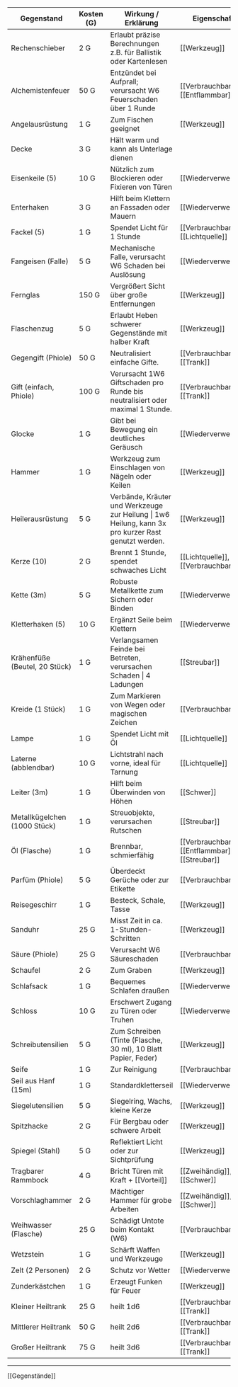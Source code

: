 

| **Gegenstand**                | **Kosten (G)** | **Wirkung / Erklärung**                                                                              | **Eigenschaften**                               |
| ----------------------------- | -------------- | ---------------------------------------------------------------------------------------------------- | ----------------------------------------------- |
| Rechenschieber                | 2 G            | Erlaubt präzise Berechnungen z.B. für Ballistik oder Kartenlesen                                     | [[Werkzeug]]                                    |
| Alchemistenfeuer              | 50 G           | Entzündet bei Aufprall; verursacht W6 Feuerschaden über 1 Runde                                      | [[Verbrauchbar]], [[Entflammbar]]               |
| Angelausrüstung               | 1 G            | Zum Fischen geeignet                                                                                 | [[Werkzeug]]                                    |
| Decke                         | 3 G            | Hält warm und kann als Unterlage dienen                                                              |                                                 |
| Eisenkeile (5)                | 10 G           | Nützlich zum Blockieren oder Fixieren von Türen                                                      | [[Wiederverwendbar]]                            |
| Enterhaken                    | 3 G            | Hilft beim Klettern an Fassaden oder Mauern                                                          | [[Wiederverwendbar]]                            |
| Fackel (5)                    | 1 G            | Spendet Licht für 1 Stunde                                                                           | [[Verbrauchbar]], [[Lichtquelle]]               |
| Fangeisen (Falle)             | 5 G            | Mechanische Falle, verursacht W6 Schaden bei Auslösung                                               | [[Wiederverwendbar]]                            |
| Fernglas                      | 150 G          | Vergrößert Sicht über große Entfernungen                                                             | [[Werkzeug]]                                    |
| Flaschenzug                   | 5 G            | Erlaubt Heben schwerer Gegenstände mit halber Kraft                                                  | [[Werkzeug]]                                    |
| Gegengift (Phiole)            | 50 G           | Neutralisiert einfache Gifte.                                                                        | [[Verbrauchbar]], [[Trank]]                     |
| Gift (einfach, Phiole)        | 100 G          | Verursacht 1W6 Giftschaden pro Runde bis neutralisiert oder maximal 1 Stunde.                        | [[Verbrauchbar]], [[Trank]]                     |
| Glocke                        | 1 G            | Gibt bei Bewegung ein deutliches Geräusch                                                            | [[Wiederverwendbar]]                            |
| Hammer                        | 1 G            | Werkzeug zum Einschlagen von Nägeln oder Keilen                                                      | [[Werkzeug]]                                    |
| Heilerausrüstung              | 5 G            | Verbände, Kräuter und Werkzeuge zur Heilung \| 1w6 Heilung, kann 3x pro kurzer Rast genutzt werden.  | [[Werkzeug]]                                    |
| Kerze (10)                    | 2 G            | Brennt 1 Stunde, spendet schwaches Licht                                                             | [[Lichtquelle]], [[Verbrauchbar]]               |
| Kette (3m)                    | 5 G            | Robuste Metallkette zum Sichern oder Binden                                                          | [[Wiederverwendbar]]                            |
| Kletterhaken (5)              | 10 G           | Ergänzt Seile beim Klettern                                                                          | [[Wiederverwendbar]]                            |
| Krähenfüße (Beutel, 20 Stück) | 1 G            | Verlangsamen Feinde bei Betreten, verursachen Schaden \| 4 Ladungen                                  | [[Streubar]]                                    |
| Kreide (1 Stück)              | 1 G            | Zum Markieren von Wegen oder magischen Zeichen                                                       | [[Verbrauchbar]]                                |
| Lampe                         | 1 G            | Spendet Licht mit Öl                                                                                 | [[Lichtquelle]]                                 |
| Laterne (abblendbar)          | 10 G           | Lichtstrahl nach vorne, ideal für Tarnung                                                            | [[Lichtquelle]]                                 |
| Leiter (3m)                   | 1 G            | Hilft beim Überwinden von Höhen                                                                      | [[Schwer]]                                      |
| Metallkügelchen (1000 Stück)  | 1 G            | Streuobjekte, verursachen Rutschen                                                                   | [[Streubar]]                                    |
| Öl (Flasche)                  | 1 G            | Brennbar, schmierfähig                                                                               | [[Verbrauchbar]], [[Entflammbar]], [[Streubar]] |
| Parfüm (Phiole)               | 5 G            | Überdeckt Gerüche oder zur Etikette                                                                  | [[Verbrauchbar]]                                |
| Reisegeschirr                 | 1 G            | Besteck, Schale, Tasse                                                                               | [[Werkzeug]]                                    |
| Sanduhr                       | 25 G           | Misst Zeit in ca. 1-Stunden-Schritten                                                                | [[Werkzeug]]                                    |
| Säure (Phiole)                | 25 G           | Verursacht W6 Säureschaden                                                                           | [[Verbrauchbar]]                                |
| Schaufel                      | 2 G            | Zum Graben                                                                                           | [[Werkzeug]]                                    |
| Schlafsack                    | 1 G            | Bequemes Schlafen draußen                                                                            | [[Wiederverwendbar]]                            |
| Schloss                       | 10 G           | Erschwert Zugang zu Türen oder Truhen                                                                | [[Wiederverwendbar]]                            |
| Schreibutensilien             | 5 G            | Zum Schreiben (Tinte (Flasche, 30 ml), 10 Blatt Papier, Feder)                                       | [[Werkzeug]]                                    |
| Seife                         | 1 G            | Zur Reinigung                                                                                        | [[Verbrauchbar]]                                |
| Seil aus Hanf (15m)           | 1 G            | Standardkletterseil                                                                                  | [[Wiederverwendbar]]                            |
| Siegelutensilien              | 5 G            | Siegelring, Wachs, kleine Kerze                                                                      | [[Werkzeug]]                                    |
| Spitzhacke                    | 2 G            | Für Bergbau oder schwere Arbeit                                                                      | [[Werkzeug]]                                    |
| Spiegel (Stahl)               | 5 G            | Reflektiert Licht oder zur Sichtprüfung                                                              | [[Werkzeug]]                                    |
| Tragbarer Rammbock            | 4 G            | Bricht Türen mit Kraft + [[Vorteil]]                                                                     | [[Zweihändig]], [[Schwer]]                      |
| Vorschlaghammer               | 2 G            | Mächtiger Hammer für grobe Arbeiten                                                                  | [[Zweihändig]], [[Schwer]]                      |
| Weihwasser (Flasche)          | 25 G           | Schädigt Untote beim Kontakt (W6)                                                                    | [[Verbrauchbar]]                                |
| Wetzstein                     | 1 G            | Schärft Waffen und Werkzeuge                                                                         | [[Werkzeug]]                                    |
| Zelt (2 Personen)             | 2 G            | Schutz vor Wetter                                                                                    | [[Wiederverwendbar]]                            |
| Zunderkästchen                | 1 G            | Erzeugt Funken für Feuer                                                                             | [[Werkzeug]]                                    |
| Kleiner Heiltrank             | 25 G           | heilt 1d6                                                                                            | [[Verbrauchbar]], [[Trank]]                     |
| Mittlerer Heiltrank           | 50 G           | heilt 2d6                                                                                            | [[Verbrauchbar]], [[Trank]]                     |
| Großer Heiltrank              | 75 G           | heilt 3d6                                                                                            | [[Verbrauchbar]], [[Trank]]                     |

---
[[Gegenstände]]